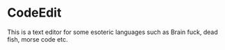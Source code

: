 # CodeEdit

This is a text editor for some esoteric languages such as Brain fuck, dead fish, morse code etc.
